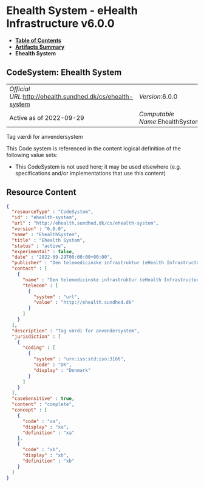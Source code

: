 # Ehealth System - eHealth Infrastructure v6.0.0

* [**Table of Contents**](toc.md)
* [**Artifacts Summary**](artifacts.md)
* **Ehealth System**

## CodeSystem: Ehealth System 

| | |
| :--- | :--- |
| *Official URL*:http://ehealth.sundhed.dk/cs/ehealth-system | *Version*:6.0.0 |
| Active as of 2022-09-29 | *Computable Name*:EhealthSystem |

 
Tag værdi for anvendersystem 

 This Code system is referenced in the content logical definition of the following value sets: 

* This CodeSystem is not used here; it may be used elsewhere (e.g. specifications and/or implementations that use this content)



## Resource Content

```json
{
  "resourceType" : "CodeSystem",
  "id" : "ehealth-system",
  "url" : "http://ehealth.sundhed.dk/cs/ehealth-system",
  "version" : "6.0.0",
  "name" : "EhealthSystem",
  "title" : "Ehealth System",
  "status" : "active",
  "experimental" : false,
  "date" : "2022-09-29T00:00:00+00:00",
  "publisher" : "Den telemedicinske infrastruktur (eHealth Infrastructure)",
  "contact" : [
    {
      "name" : "Den telemedicinske infrastruktur (eHealth Infrastructure)",
      "telecom" : [
        {
          "system" : "url",
          "value" : "http://ehealth.sundhed.dk"
        }
      ]
    }
  ],
  "description" : "Tag værdi for anvendersystem",
  "jurisdiction" : [
    {
      "coding" : [
        {
          "system" : "urn:iso:std:iso:3166",
          "code" : "DK",
          "display" : "Denmark"
        }
      ]
    }
  ],
  "caseSensitive" : true,
  "content" : "complete",
  "concept" : [
    {
      "code" : "xa",
      "display" : "xa",
      "definition" : "xa"
    },
    {
      "code" : "xb",
      "display" : "xb",
      "definition" : "xb"
    }
  ]
}

```
